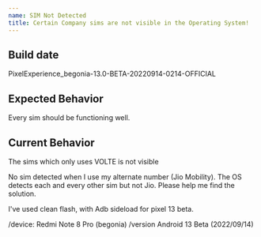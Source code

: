 ```yaml
---
name: SIM Not Detected
title: Certain Company sims are not visible in the Operating System!
---
```


## Build date
PixelExperience_begonia-13.0-BETA-20220914-0214-OFFICIAL

## Expected Behavior
Every sim should be functioning well.

## Current Behavior
The sims which only uses VOLTE is not visible

No sim detected when I use my alternate number (Jio Mobility). The OS detects each and every other sim but not Jio. Please help me find the solution.

I've used clean flash, with Adb sideload for pixel 13 beta.




/device: Redmi Note 8 Pro (begonia)
/version Android 13 Beta (2022/09/14)
